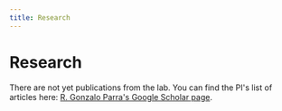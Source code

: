 ```yaml
---
title: Research
---
```


# <i class="fas fa-microscope"></i>Research

There are not yet publications from the lab. You can find the PI's list of articles here: 
[R. Gonzalo Parra's Google Scholar page](https://scholar.google.com/citations?user=TRGamd0AAAAJ&hl=en).
